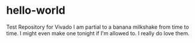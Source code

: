 # hello-world
Test Repository for Vivado
I am partial to a banana milkshake from time to time. I might even make one tonight if I'm allowed to. I really do love them. 

